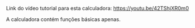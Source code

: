 Link do vídeo tutorial para esta calculadora: https://youtu.be/42TShjXR0m0

A calculadora contém funções básicas apenas.
